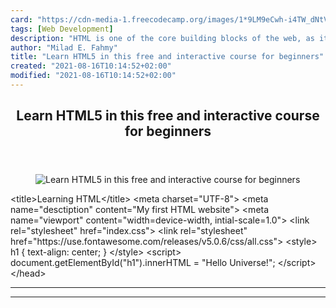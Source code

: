 ```yaml
---
card: "https://cdn-media-1.freecodecamp.org/images/1*9LM9eCwh-i4TW_dNtV5GLQ.png"
tags: [Web Development]
description: "HTML is one of the core building blocks of the web, as it enc"
author: "Milad E. Fahmy"
title: "Learn HTML5 in this free and interactive course for beginners"
created: "2021-08-16T10:14:52+02:00"
modified: "2021-08-16T10:14:52+02:00"
---
```

<div class="site-wrapper">
<main id="site-main" class="site-main outer">
<div class="inner">
<article class="post-full post tag-web-development tag-html5 tag-programming tag-html tag-front-end-development ">
<header class="post-full-header">
<h1 class="post-full-title">Learn HTML5 in this free and interactive course for beginners</h1>
</header>
<figure class="post-full-image">
<picture>
<source media="(max-width: 700px)" sizes="1px" srcset="data:image/gif;base64,R0lGODlhAQABAIAAAAAAAP///yH5BAEAAAAALAAAAAABAAEAAAIBRAA7 1w">
<source media="(min-width: 701px)" sizes="(max-width: 800px) 400px,
(max-width: 1170px) 700px,
1400px" srcset="https://cdn-media-1.freecodecamp.org/images/1*9LM9eCwh-i4TW_dNtV5GLQ.png 300w,
https://cdn-media-1.freecodecamp.org/images/1*9LM9eCwh-i4TW_dNtV5GLQ.png 600w,
https://cdn-media-1.freecodecamp.org/images/1*9LM9eCwh-i4TW_dNtV5GLQ.png 1000w,
https://cdn-media-1.freecodecamp.org/images/1*9LM9eCwh-i4TW_dNtV5GLQ.png 2000w">
<img onerror="this.style.display='none'" src="https://cdn-media-1.freecodecamp.org/images/1*9LM9eCwh-i4TW_dNtV5GLQ.png" alt="Learn HTML5 in this free and interactive course for beginners">
</picture>
</figure>
<section class="post-full-content">
<div class="post-content">
&lt;title&gt;Learning HTML&lt;/title&gt;
&lt;meta charset="UTF-8"&gt;
&lt;meta name="desctiption" content="My first HTML website"&gt;
&lt;meta name="viewport" content="width=device-width, intial-scale=1.0"&gt;
&lt;link rel="stylesheet" href="index.css"&gt;
&lt;link rel="stylesheet" href="https://use.fontawesome.com/releases/v5.0.6/css/all.css"&gt;
&lt;style&gt;
h1 {
text-align: center;
}
&lt;/style&gt;
&lt;script&gt;
document.getElementById("h1").innerHTML = "Hello Universe!";
&lt;/script&gt;
&lt;/head&gt;
</div>
<hr>
<hr>
</section>
</article>
</div>
</main>
</div>
<!-- Google Tag Manager (noscript) -->
<!-- End Google Tag Manager (noscript) -->
